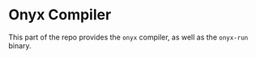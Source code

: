 # Onyx Compiler

This part of the repo provides the `onyx` compiler, as well
as the `onyx-run` binary.

